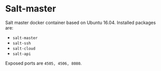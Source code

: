 # Salt-master

Salt master docker container based on Ubuntu 16.04. Installed packages are:
* `salt-master`
* `salt-ssh`
* `salt-cloud`
* `salt-api`

Exposed ports are `4505, 4506, 8080`.
